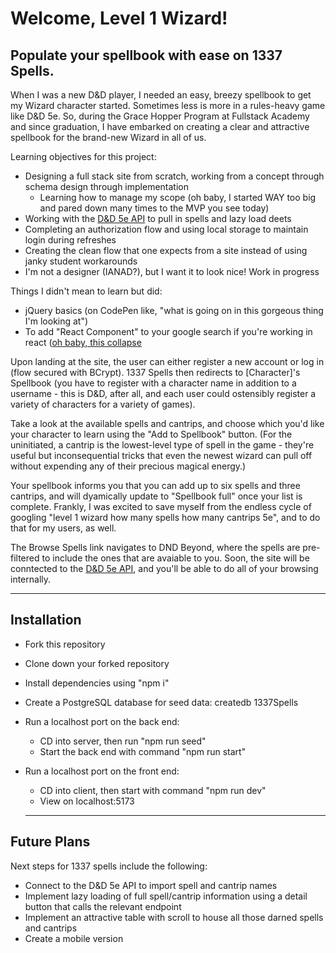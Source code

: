 # Welcome, Level 1 Wizard!

## Populate your spellbook with ease on 1337 Spells.

When I was a new D&D player, I needed an easy, breezy spellbook to get my Wizard character started. Sometimes less is more in a rules-heavy game like D&D 5e. So, during the Grace Hopper Program at Fullstack Academy and since graduation, I have embarked on creating a clear and attractive spellbook for the brand-new Wizard in all of us.

Learning objectives for this project:
+ Designing a full stack site from scratch, working from a concept through schema design through implementation
  + Learning how to manage my scope (oh baby, I started WAY too big and pared down many times to the MVP you see today)
+ Working with the [D&D 5e API](https://www.dnd5eapi.co/) to pull in spells and lazy load deets
+ Completing an authorization flow and using local storage to maintain login during refreshes
+ Creating the clean flow that one expects from a site instead of using janky student workarounds
+ I'm not a designer (IANAD?), but I want it to look nice! Work in progress

Things I didn't mean to learn but did:
+ jQuery basics (on CodePen like, "what is going on in this gorgeous thing I'm looking at")
+ To add "React Component" to your google search if you're working in react ([oh baby, this collapse]((https://github.com/glennflanagan/react-collapsible?tab=readme-ov-file#readme))

Upon landing at the site, the user can either register a new account or log in (flow secured with BCrypt). 1337 Spells then redirects to [Character]'s Spellbook (you have to register with a character name in addition to a username - this is D&D, after all, and each user could ostensibly register a variety of characters for a variety of games). 

Take a look at the available spells and cantrips, and choose which you'd like your character to learn using the "Add to Spellbook" button. (For the uninitiated, a cantrip is the lowest-level type of spell in the game - they're useful but inconsequential tricks that even the newest wizard can pull off without expending any of their precious magical energy.)

Your spellbook informs you that you can add up to six spells and three cantrips, and will dyamically update to "Spellbook full" once your list is complete.  Frankly, I was excited to save myself from the endless cycle of googling "level 1 wizard how many spells how many cantrips 5e", and to do that for my users, as well.

The Browse Spells link navigates to DND Beyond, where the spells are pre-filtered to include the ones that are avaiable to you. Soon, the site will be conntected to the [D&D 5e API](https://www.dnd5eapi.co/), and you'll be able to do all of your browsing internally.

---
## Installation

+ Fork this repository
+ Clone down your forked repository
+ Install dependencies using "npm i"
+ Create a PostgreSQL database for seed data: createdb 1337Spells
+ Run a localhost port on the back end:
  + CD into server, then run "npm run seed"
  + Start the back end with command "npm run start"
+ Run a localhost port on the front end:
  + CD into client, then start with command "npm run dev"
  + View on localhost:5173

  ---
## Future Plans

Next steps for 1337 spells include the following:

- Connect to the D&D 5e API to import spell and cantrip names
- Implement lazy loading of full spell/cantrip information using a detail button that calls the relevant endpoint
- Implement an attractive table with scroll to house all those darned spells and cantrips
- Create a mobile version
